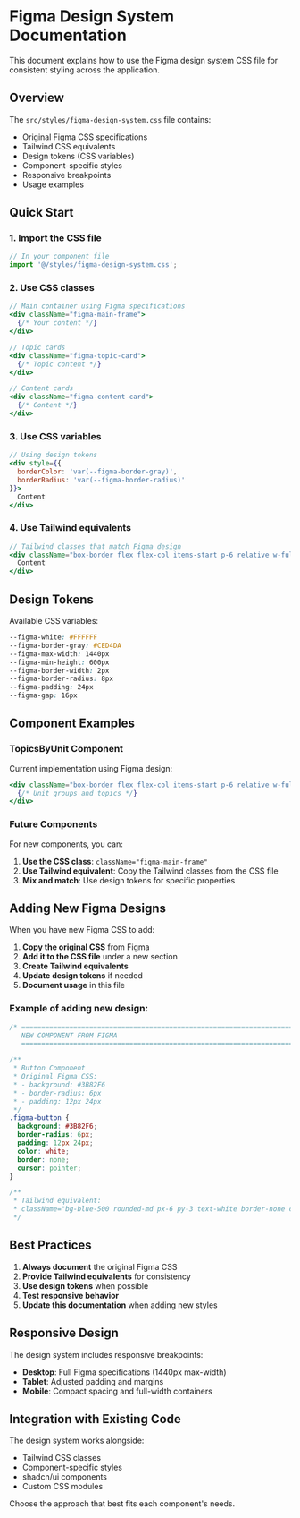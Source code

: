 
# Figma Design System Documentation

This document explains how to use the Figma design system CSS file for consistent styling across the application.

## Overview

The `src/styles/figma-design-system.css` file contains:
- Original Figma CSS specifications
- Tailwind CSS equivalents
- Design tokens (CSS variables)
- Component-specific styles
- Responsive breakpoints
- Usage examples

## Quick Start

### 1. Import the CSS file

```typescript
// In your component file
import '@/styles/figma-design-system.css';
```

### 2. Use CSS classes

```jsx
// Main container using Figma specifications
<div className="figma-main-frame">
  {/* Your content */}
</div>

// Topic cards
<div className="figma-topic-card">
  {/* Topic content */}
</div>

// Content cards
<div className="figma-content-card">
  {/* Content */}
</div>
```

### 3. Use CSS variables

```jsx
// Using design tokens
<div style={{ 
  borderColor: 'var(--figma-border-gray)',
  borderRadius: 'var(--figma-border-radius)'
}}>
  Content
</div>
```

### 4. Use Tailwind equivalents

```jsx
// Tailwind classes that match Figma design
<div className="box-border flex flex-col items-start p-6 relative w-full max-w-[1440px] min-h-[600px] bg-white border-2 border-gray-300 rounded-lg space-y-4 mx-auto">
  Content
</div>
```

## Design Tokens

Available CSS variables:

```css
--figma-white: #FFFFFF
--figma-border-gray: #CED4DA
--figma-max-width: 1440px
--figma-min-height: 600px
--figma-border-width: 2px
--figma-border-radius: 8px
--figma-padding: 24px
--figma-gap: 16px
```

## Component Examples

### TopicsByUnit Component

Current implementation using Figma design:

```jsx
<div className="box-border flex flex-col items-start p-6 relative w-full max-w-[1440px] min-h-[600px] bg-white border-2 border-gray-300 rounded-lg space-y-4 mx-auto">
  {/* Unit groups and topics */}
</div>
```

### Future Components

For new components, you can:

1. **Use the CSS class**: `className="figma-main-frame"`
2. **Use Tailwind equivalent**: Copy the Tailwind classes from the CSS file
3. **Mix and match**: Use design tokens for specific properties

## Adding New Figma Designs

When you have new Figma CSS to add:

1. **Copy the original CSS** from Figma
2. **Add it to the CSS file** under a new section
3. **Create Tailwind equivalents**
4. **Update design tokens** if needed
5. **Document usage** in this file

### Example of adding new design:

```css
/* =============================================================================
   NEW COMPONENT FROM FIGMA
   ============================================================================= */

/**
 * Button Component
 * Original Figma CSS:
 * - background: #3B82F6
 * - border-radius: 6px
 * - padding: 12px 24px
 */
.figma-button {
  background: #3B82F6;
  border-radius: 6px;
  padding: 12px 24px;
  color: white;
  border: none;
  cursor: pointer;
}

/**
 * Tailwind equivalent:
 * className="bg-blue-500 rounded-md px-6 py-3 text-white border-none cursor-pointer"
 */
```

## Best Practices

1. **Always document** the original Figma CSS
2. **Provide Tailwind equivalents** for consistency
3. **Use design tokens** when possible
4. **Test responsive behavior**
5. **Update this documentation** when adding new styles

## Responsive Design

The design system includes responsive breakpoints:

- **Desktop**: Full Figma specifications (1440px max-width)
- **Tablet**: Adjusted padding and margins
- **Mobile**: Compact spacing and full-width containers

## Integration with Existing Code

The design system works alongside:
- Tailwind CSS classes
- Component-specific styles
- shadcn/ui components
- Custom CSS modules

Choose the approach that best fits each component's needs.
